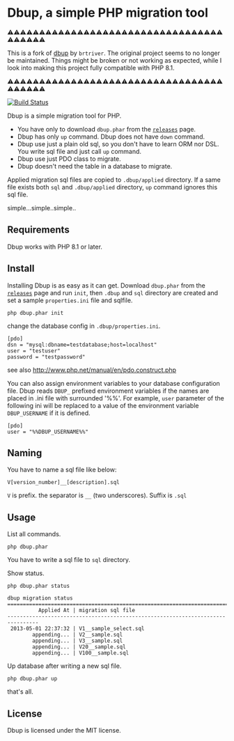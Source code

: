 Dbup, a simple PHP migration tool
==================================

⚠️⚠️⚠️⚠️⚠️⚠️⚠️⚠️⚠️⚠️⚠️⚠️⚠️⚠️⚠️⚠️⚠️⚠️⚠️⚠️⚠️⚠️⚠️⚠️⚠️⚠️⚠️⚠️⚠️⚠️⚠️⚠️⚠️⚠️⚠️⚠️⚠️⚠️⚠️⚠️

This is a fork of [dbup](https://github.com/brtriver/dbup) by `brtriver`. 
The original project seems to no longer be maintained.
Things might be broken or not working as expected, while I look into making this project fully compatible with PHP 8.1.

⚠️⚠️⚠️⚠️⚠️⚠️⚠️⚠️⚠️⚠️⚠️⚠️⚠️⚠️⚠️⚠️⚠️⚠️⚠️⚠️⚠️⚠️⚠️⚠️⚠️⚠️⚠️⚠️⚠️⚠️⚠️⚠️⚠️⚠️⚠️⚠️⚠️⚠️⚠️⚠️

[![Build Status](https://github.com/ymauray/dbup/actions/workflows/ci.yml/badge.svg)](https://github.com/ymauray/dbup)

Dbup is a simple migration tool for PHP.

- You have only to download `dbup.phar` from the [`releases`](https://github.com/ymauray/dbup/releases) page.
- Dbup has only `up` command. Dbup does not have `down` command.
- Dbup use just a plain old sql, so you don't have to learn ORM nor DSL. You write sql file and just call `up` command.
- Dbup use just PDO class to migrate.
- Dbup doesn't need the table in a database to migrate.

Applied migration sql files are copied to `.dbup/applied` directory.
If a same file exists both `sql` and `.dbup/applied` directory, `up` command ignores this sql file.

simple...simple..simple..

Requirements
------------

Dbup works with PHP 8.1 or later.

Install
--------

Installing Dbup is as easy as it can get. Download `dbup.phar` from the [`releases`](https://github.com/ymauray/dbup/releases) page and run `init`,
then `.dbup` and `sql` directory are created and set a sample `properties.ini` file and sqlfile.

    php dbup.phar init

change the database config in `.dbup/properties.ini`.

    [pdo]
    dsn = "mysql:dbname=testdatabase;host=localhost"
    user = "testuser"
    password = "testpassword"

see also http://www.php.net/manual/en/pdo.construct.php

You can also assign environment variables to your database configuration file. Dbup reads `DBUP_` prefixed environment variables if the names are placed in .ini file with surrounded '%%'. For example, `user` parameter of the following ini will be replaced to a value of the environment variable `DBUP_USERNAME` if it is defined.

    [pdo]
    user = "%%DBUP_USERNAME%%"

Naming
------

You have to name a sql file like below:

    V[version_number]__[description].sql

`V` is prefix. the separator is `__` (two underscores). Suffix is `.sql`

Usage
-----

List all commands.

    php dbup.phar

You have to write a sql file to `sql` directory.


Show status.

    php dbup.phar status

    dbup migration status
    ================================================================================
              Applied At | migration sql file
    --------------------------------------------------------------------------------
     2013-05-01 22:37:32 | V1__sample_select.sql
            appending... | V2__sample.sql
            appending... | V3__sample.sql
            appending... | V20__sample.sql
            appending... | V100__sample.sql

Up database after writing a new sql file.

    php dbup.phar up

that's all.

License
-------

Dbup is licensed under the MIT license.

[1]: https://raw.github.com/ymauray/dbup/master/dbup.phar
